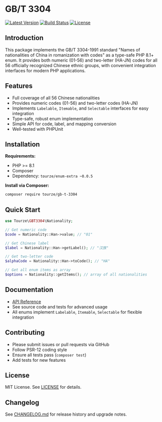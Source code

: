# GB/T 3304

[![Latest Version](https://img.shields.io/packagist/v/tourze/gb-t-3304.svg?style=flat-square)](https://packagist.org/packages/tourze/gb-t-3304)
[![Build Status](https://github.com/tourze/gb-t-3304/actions/workflows/ci.yml/badge.svg)](https://github.com/tourze/gb-t-3304/actions)
[![License](https://img.shields.io/badge/license-MIT-blue.svg)](LICENSE)

## Introduction

This package implements the GB/T 3304-1991 standard "Names of nationalities of China in romanization with codes" as a type-safe PHP 8.1+ enum. It provides both numeric (01-56) and two-letter (HA-JN) codes for all 56 officially recognized Chinese ethnic groups, with convenient integration interfaces for modern PHP applications.

## Features

- Full coverage of all 56 Chinese nationalities
- Provides numeric codes (01-56) and two-letter codes (HA-JN)
- Implements `Labelable`, `Itemable`, and `Selectable` interfaces for easy integration
- Type-safe, robust enum implementation
- Simple API for code, label, and mapping conversion
- Well-tested with PHPUnit

## Installation

**Requirements:**

- PHP >= 8.1
- Composer
- Dependency: `tourze/enum-extra ~0.0.5`

**Install via Composer:**

```bash
composer require tourze/gb-t-3304
```

## Quick Start

```php
use Tourze\GBT3304\Nationality;

// Get numeric code
$code = Nationality::Han->value; // "01"

// Get Chinese label
$label = Nationality::Han->getLabel(); // "汉族"

// Get two-letter code
$alphaCode = Nationality::Han->toCode(); // "HA"

// Get all enum items as array
$options = Nationality::getItems(); // array of all nationalities
```

## Documentation

- [API Reference](https://github.com/tourze/gb-t-3304)
- See source code and tests for advanced usage
- All enums implement `Labelable`, `Itemable`, `Selectable` for flexible integration

## Contributing

- Please submit issues or pull requests via GitHub
- Follow PSR-12 coding style
- Ensure all tests pass (`composer test`)
- Add tests for new features

## License

MIT License. See [LICENSE](LICENSE) for details.

## Changelog

See [CHANGELOG.md](CHANGELOG.md) for release history and upgrade notes.

